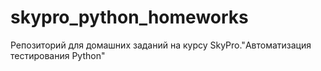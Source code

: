 # skypro_python_homeworks
Репозиторий для домашних заданий на курсу SkyPro."Автоматизация тестирования Python" 
